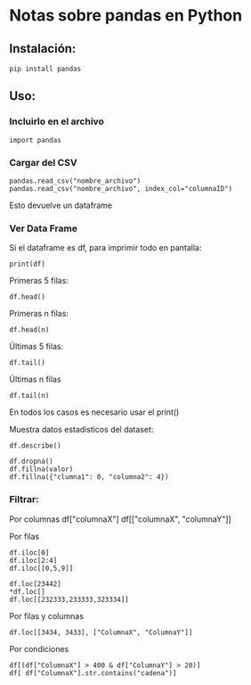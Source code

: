 # Notas sobre pandas en Python

## Instalación:

	pip install pandas

## Uso:
### Incluirlo en el archivo

	import pandas

### Cargar del CSV
	pandas.read_csv("nombre_archivo")
	pandas.read_csv("nombre_archivo", index_col="columnaID") 
Esto devuelve un dataframe 

### Ver Data Frame
Si el dataframe es df, para imprimir todo en pantalla:
	
	print(df)

Primeras 5 filas:
	
	df.head()

Primeras n filas:

	df.head(n)

Últimas 5 filas:
	
	df.tail()

Últimas n filas
	
	df.tail(n)

En todos los casos es necesario usar el print()

Muestra datos estadisticos del dataset:

	df.describe()

	df.dropna()
	df.fillna(valor)
	df.fillna({"clumna1": 0, "columna2": 4})

### Filtrar:
Por columnas
	df["columnaX"]
	df[["columnaX", "columnaY"]]

Por filas

	df.iloc[0]
	df.iloc[2:4]
	df.iloc[[0,5,9]]

	df.loc[23442]
	*df.loc[]
	df.loc[[232333,233333,323334]]

Por filas y columnas
	
	df.loc[[3434, 3433], ["ColumnaX", "ColumnaY"]]

Por condiciones

	df[(df["ColumnaX"] > 400 & df["ColumnaY"] > 20)]
	df[ df["ColumnaX"].str.contains("cadena")]
